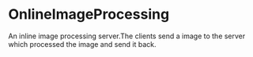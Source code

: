 # OnlineImageProcessing
An inline image processing server.The clients send a image to the server which processed the image and send it back.
